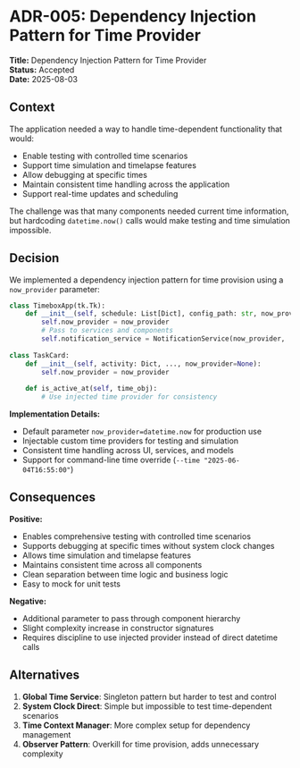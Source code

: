 # ADR-005: Dependency Injection Pattern for Time Provider

**Title:** Dependency Injection Pattern for Time Provider  
**Status:** Accepted  
**Date:** 2025-08-03  

## Context

The application needed a way to handle time-dependent functionality that would:

- Enable testing with controlled time scenarios
- Support time simulation and timelapse features
- Allow debugging at specific times
- Maintain consistent time handling across the application
- Support real-time updates and scheduling

The challenge was that many components needed current time information, but hardcoding `datetime.now()` calls would make testing and time simulation impossible.

## Decision

We implemented a dependency injection pattern for time provision using a `now_provider` parameter:

```python
class TimeboxApp(tk.Tk):
    def __init__(self, schedule: List[Dict], config_path: str, now_provider=datetime.now):
        self.now_provider = now_provider
        # Pass to services and components
        self.notification_service = NotificationService(now_provider, ...)
        
class TaskCard:
    def __init__(self, activity: Dict, ..., now_provider=None):
        self.now_provider = now_provider
        
    def is_active_at(self, time_obj):
        # Use injected time provider for consistency
```

**Implementation Details:**
- Default parameter `now_provider=datetime.now` for production use
- Injectable custom time providers for testing and simulation
- Consistent time handling across UI, services, and models
- Support for command-line time override (`--time "2025-06-04T16:55:00"`)

## Consequences

**Positive:**
- Enables comprehensive testing with controlled time scenarios
- Supports debugging at specific times without system clock changes
- Allows time simulation and timelapse features
- Maintains consistent time across all components
- Clean separation between time logic and business logic
- Easy to mock for unit tests

**Negative:**
- Additional parameter to pass through component hierarchy
- Slight complexity increase in constructor signatures
- Requires discipline to use injected provider instead of direct datetime calls

## Alternatives

1. **Global Time Service**: Singleton pattern but harder to test and control
2. **System Clock Direct**: Simple but impossible to test time-dependent scenarios
3. **Time Context Manager**: More complex setup for dependency management
4. **Observer Pattern**: Overkill for time provision, adds unnecessary complexity
